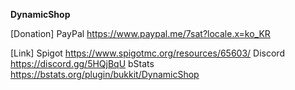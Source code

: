 **DynamicShop**

[Donation]
PayPal https://www.paypal.me/7sat?locale.x=ko_KR

[Link]
Spigot https://www.spigotmc.org/resources/65603/
Discord https://discord.gg/5HQjBqU
bStats https://bstats.org/plugin/bukkit/DynamicShop
